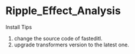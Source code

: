 # Ripple_Effect_Analysis

Install Tips
1. change the source code of fasteditl. 
2. upgrade transformers version to the latest one.